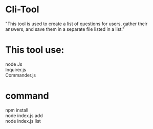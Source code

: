 # Cli-Tool
"This tool is used to create a list of questions for users, gather their answers, and save them in a separate file listed in a list."

# This tool use:

node Js \
Inquirer.js\
Commander.js

# command 
npm install \
node index.js add \
node index.js list

